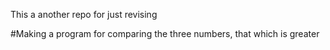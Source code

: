 This a another repo for just revising 

#Making a program for comparing the three numbers, that which is greater
